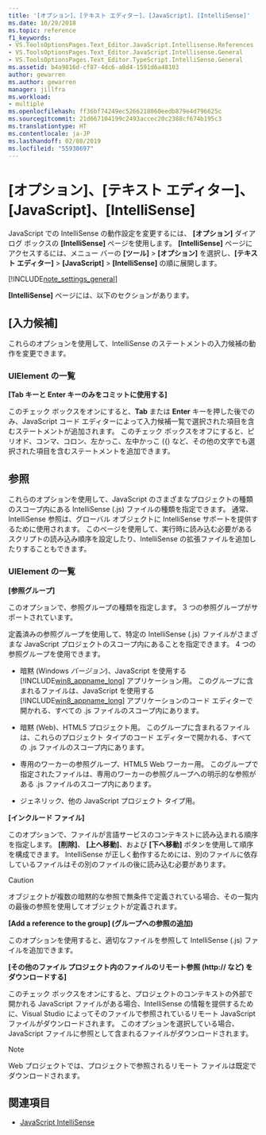 ```yaml
---
title: '[オプション]、[テキスト エディター]、[JavaScript]、[IntelliSense]'
ms.date: 10/29/2018
ms.topic: reference
f1_keywords:
- VS.ToolsOptionsPages.Text_Editor.JavaScript.Intellisense.References
- VS.ToolsOptionsPages.Text_Editor.JavaScript.Intellisense.General
- VS.ToolsOptionsPages.Text_Editor.TypeScript.IntelliSense.General
ms.assetid: b4a9816d-cf87-4dc6-a8d4-1591d6a48103
author: gewarren
ms.author: gewarren
manager: jillfra
ms.workload:
- multiple
ms.openlocfilehash: ff36bf74249ec5266218060eedb879e4d796625c
ms.sourcegitcommit: 21d667104199c2493accec20c2388cf674b195c3
ms.translationtype: HT
ms.contentlocale: ja-JP
ms.lasthandoff: 02/08/2019
ms.locfileid: "55938697"
---
```

# <a name="options-text-editor-javascript-intellisense"></a>[オプション]、[テキスト エディター]、[JavaScript]、[IntelliSense]
JavaScript での IntelliSense の動作設定を変更するには、 **[オプション]** ダイアログ ボックスの **[IntelliSense]** ページを使用します。 **[IntelliSense]** ページにアクセスするには、メニュー バーの **[ツール]** > **[オプション]** を選択し、**[テキスト エディター]** > **[JavaScript]** > **[IntelliSense]** の順に展開します。

[!INCLUDE[note_settings_general](../../data-tools/includes/note_settings_general_md.md)]

**[IntelliSense]** ページには、以下のセクションがあります。

## <a name="statement-completion"></a>[入力候補]
 これらのオプションを使用して、IntelliSense のステートメントの入力候補の動作を変更できます。

### <a name="uielement-list"></a>UIElement の一覧
 **[Tab キーと Enter キーのみをコミットに使用する]**

 このチェック ボックスをオンにすると、**Tab** または **Enter** キーを押した後でのみ、JavaScript コード エディターによって入力候補一覧で選択された項目を含むステートメントが追加されます。 このチェック ボックスをオフにすると、ピリオド、コンマ、コロン、左かっこ、左中かっこ ({) など、その他の文字でも選択された項目を含むステートメントを追加できます。

## <a name="references"></a>参照
 これらのオプションを使用して、JavaScript のさまざまなプロジェクトの種類のスコープ内にある IntelliSense (.js) ファイルの種類を指定できます。 通常、IntelliSense 参照は、グローバル オブジェクトに IntelliSense サポートを提供するために使用されます。 このページを使用して、実行時に読み込む必要があるスクリプトの読み込み順序を設定したり、IntelliSense の拡張ファイルを追加したりすることもできます。

### <a name="uielement-list"></a>UIElement の一覧
 **[参照グループ]**

 このオプションで、参照グループの種類を指定します。 3 つの参照グループがサポートされています。

 定義済みの参照グループを使用して、特定の IntelliSense (.js) ファイルがさまざまな JavaScript プロジェクトのスコープ内にあることを指定できます。 4 つの参照グループを使用できます。

- 暗黙 (Windows *バージョン*)、JavaScript を使用する [!INCLUDE[win8_appname_long](../../debugger/includes/win8_appname_long_md.md)] アプリケーション用。 このグループに含まれるファイルは、JavaScript を使用する [!INCLUDE[win8_appname_long](../../debugger/includes/win8_appname_long_md.md)] アプリケーションのコード エディターで開かれる、すべての .js ファイルのスコープ内にあります。

- 暗黙 (Web)、HTML5 プロジェクト用。 このグループに含まれるファイルは、これらのプロジェクト タイプのコード エディターで開かれる、すべての .js ファイルのスコープ内にあります。

- 専用のワーカーの参照グループ、HTML5 Web ワーカー用。 このグループで指定されたファイルは、専用のワーカーの参照グループへの明示的な参照がある .js ファイルのスコープ内にあります。

- ジェネリック、他の JavaScript プロジェクト タイプ用。

**[インクルード ファイル]**

このオプションで、ファイルが言語サービスのコンテキストに読み込まれる順序を指定します。 **[削除]**、 **[上へ移動]**、および **[下へ移動]** ボタンを使用して順序を構成できます。 IntelliSense が正しく動作するためには、別のファイルに依存しているファイルはその別のファイルの後に読み込む必要があります。

> [!CAUTION]
> オブジェクトが複数の暗黙的な参照で無条件で定義されている場合、その一覧内の最後の参照を使用してオブジェクトが定義されます。


**[Add a reference to the group] (グループへの参照の追加)**

このオプションを使用すると、適切なファイルを参照して IntelliSense (.js) ファイルを追加できます。

**[その他のファイル プロジェクト内のファイルのリモート参照 (http:// など) をダウンロードする]**

このチェック ボックスをオンにすると、プロジェクトのコンテキストの外部で開かれる JavaScript ファイルがある場合、IntelliSense の情報を提供するために、Visual Studio によってそのファイルで参照されているリモート JavaScript ファイルがダウンロードされます。 このオプションを選択している場合、JavaScript ファイルに参照として含まれるファイルがダウンロードされます。

> [!NOTE]
> Web プロジェクトでは、プロジェクトで参照されるリモート ファイルは既定でダウンロードされます。



## <a name="see-also"></a>関連項目

- [JavaScript IntelliSense](../../ide/javascript-intellisense.md)
